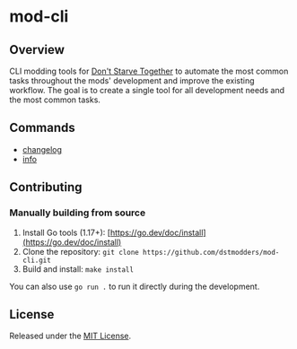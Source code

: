 # mod-cli

## Overview

CLI modding tools for [Don't Starve Together][] to automate the most common
tasks throughout the mods' development and improve the existing workflow. The
goal is to create a single tool for all development needs and the most common
tasks.

## Commands

- [changelog](./readme/changelog.md)
- [info](./readme/info.md)

## Contributing

### Manually building from source

1. Install Go tools (1.17+): [https://go.dev/doc/install](https://go.dev/doc/install)
2. Clone the repository: `git clone https://github.com/dstmodders/mod-cli.git`
3. Build and install: `make install`

You can also use `go run .` to run it directly during the development.

## License

Released under the [MIT License](https://opensource.org/licenses/MIT).

[don't starve together]: https://www.klei.com/games/dont-starve-together
